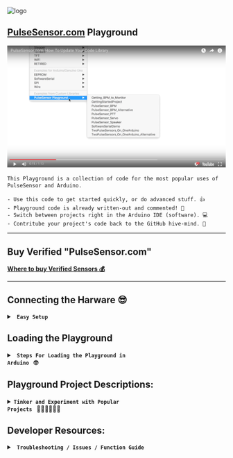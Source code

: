
![logo](https://avatars0.githubusercontent.com/u/7002937?v=3&s=200)
## [PulseSensor.com](https://pulsesensor.com) Playground
[![How To Update Your Playground Code](https://github.com/yury-g/MyCodePlayground/blob/master/images/updateLib.png?raw=true)](https://youtu.be/Pt0fJvIeryY)

```
This Playground is a collection of code for the most popular uses of PulseSensor and Arduino.  

- Use this code to get started quickly, or do advanced stuff. 👍
- Playground code is already written-out and commented! 🤘 
- Switch between projects right in the Arduino IDE (software). 💻
- Contritube your project's code back to the GitHub hive-mind. 🐝
```

---

## Buy Verified "PulseSensor.com"  
 <b><a href="https://github.com/WorldFamousElectronics/PulseSensorPlayground/wiki/Buy-%22Verified-PulseSensor.com%22"> Where to buy Verified Sensors 💰 </a>  </b>
 
---


## Connecting the Harware 😎
<b><details><summary><code> Easy  Setup  </code>  </summary></b>

1. Prepare the sensor, with the Kit parts.

<img src="https://cdn.shopify.com/s/files/1/0100/6632/products/PulseSensorKit-Labeled-Contents_1_2048x2048.jpg?v=1348506345" width="400">

2. See the recommended wiring for your specific project

<img src="https://github.com/WorldFamousElectronics/PulseSensorStarterProject/raw/master/connections.png" width="400">

<img src="https://github.com/WorldFamousElectronics/PulseSensorStarterProject/raw/master/Arduino-LEDonPin13-PulseSensor-Pic.jpg" width="400">

</div>
</details>




## Loading the Playground
 <b><details><summary><code> Steps For Loading the Playground in Arduino  </code> 🤓</summary></b>
### 

An Arduino Library is a collection of code and examples on a specific topic or device.  For example, our PulseSensor Playground Library is a collection of code and projects made just for your PulseSensor and Arduino.

(**NOTE** If you do not have Arduino, you can download it [here](https://www.arduino.cc/en/Main/Software))

To install the PulseSensor Playground Library, in Arduino, to go
`Sketch > Include Library > Manage Library...`

<img src="https://github.com/yury-g/MyCodePlayground/blob/master/images/ManageLibraries.png" width="500">


In the Library Manager: Search for and Select
`"PulseSensor.com`

<img src="https://github.com/yury-g/MyCodePlayground/blob/master/images/SearchForPulseSensor.png" width="500">


Install or update to the lastest version.👍

<img src="https://github.com/yury-g/MyCodePlayground/blob/master/images/InstallLatestVersion.png" width="500">


Hurray!  Once this library is installed you will see our examples in Arduino's dropdown!
To select an example project, go to:
`File > Examples > PulseSensor Playground > GettingStartedProject`
<img src="https://github.com/yury-g/MyCodePlayground/blob/master/images/ExamplesPlaygroundGettingStartedMenuPullDown.png" width="500">





More Info On Libraries in General 👉    [https://www.arduino.cc/en/Guide/Libraries](https://www.arduino.cc/en/Guide/Libraries).


</div>
</details>






## Playground Project Descriptions:
<b><details><summary><code>Tinker and Experiment with Popular Projects </code> 👩🏽‍💻👩🏻‍🔬</summary></b>

### The "Getting Started" Project:  
  Plug your sensor in for the first time!  Blink an LED with your pulse, live.

- [**Project Page**](https://pulsesensor.com/pages/code-and-guide)

  <img src="https://cdn.shopify.com/s/files/1/0100/6632/files/PulseSensor_GettingStarted_bb_1024x1024.png?v=1511986616" width="400">
---

### Calculate BPM:  
  Focus-in on the code that calculates a user's HeartRate Beats Per Minute, "BPM".    
  See the best practises to get the best signal.  

- [**Project Page**](https://pulsesensor.com/pages/getting-advanced)

  <img src="https://cdn.shopify.com/s/files/1/0100/6632/files/PulseSensor_GettingAdvanced_bb_1024x1024.png?v=1511986194" width="400">
---

### Make A Sound to a live Heartbeat:  
  Transform the heartbeat into a live "beep" with a speaker.  

- [**Project Page**](https://pulsesensor.com/pages/pulse-sensor-speaker-tutorial)

  <img src="https://cdn.shopify.com/s/files/1/0100/6632/files/PulseSensor_Speaker_bb_61a0333f-e868-4123-961d-7456a31fa928_1024x1024.png?v=1510863829" width="400">
---  

### Move a Motor to a live Heartbeat:  
  Make a servo motor pulse to your live heartbeat.  

- [**Project Page**](https://pulsesensor.com/pages/pulse-sensor-servo-tutorial)

  <img src="https://cdn.shopify.com/s/files/1/0100/6632/files/PulseSensor_Servo_bb_87fce9fc-dc47-4208-b708-a7edb6df58a2_1024x1024.png?v=1510863990" width="400">
 ---

### Connect Two (or more) Pulse Sensors:  
  Use 2 or more Pulse Sensors on one Arduino.  

- [**Project Page**](https://pulsesensor.com/pages/two-or-more-pulse-sensors)

  <img src="https://cdn.shopify.com/s/files/1/0100/6632/files/2_PulseSensors_bb_grande.png?v=1516733684" width="400">
 ---

### Processing Visualizer:

  Get detailed visualization of the heart's pulse and behavior. Send the PulseSensor data into Processing!

- [**Project Page**](https://pulsesensor.com/pages/getting-advanced)

  <img src="https://cdn.shopify.com/s/files/1/0100/6632/files/ScreenShot_1024x1024.png?v=1491857113" width="400">

---

### Pulse Transit Time:

  Use two Pulse Sensors on different parts of your body to measure Pulse Transit Time!

- [**Project Page**](https://pulsesensor.com/pages/pulse-transit-time)

  <img src="https://cdn.shopify.com/s/files/1/0100/6632/files/PulseSensor_PTT-17042_grande.jpg?v=1517336059" width="400">

---

</div>
</details>



## Developer Resources:

<b><details><summary><code> Troubleshooting / Issues / Function Guide  </code>  </summary></b>

### The Functions Guide

We put together a [HANDY GUIDE](https://github.com/WorldFamousElectronics/PulseSensorPlayground/blob/master/resources/PulseSensor%20Playground%20Tools.md) to the function-ality of our library. Check it out if you want to dive into the inner workings!

--- 

### Troubleshooting Your Signal: 

 <b><details><summary><code> Ugh, Where's the Beat ? </code>😵</summary></b>
  If you're having trouble seeing a heartbeat, make sure that you are using 'Goldilocks' pressure on the Pulse Sensor: Not too hard, not too soft. Squeezing the Pulse Sensor too hard against your skin will make the heartbeat go away, and not enough pressure will cause too much noise to creep in!
  
If you are seeing way too many Beats Per Minute, or you are getting lots of noise, try adjusting the Threshold setting. The Threshold variable tells Arduino when to find a pulse that is legit. Adjust this number (noted below with arrows) up for less sensitivity and down for more sensitivity. In the [**StarterProject**](https://pulsesensor.com/pages/code-and-guide) you can find the Threshold variable as shown in the pic below:
  
  ![StarterThreshold](https://github.com/biomurph/PulseSensorPlayground/blob/master/Images/screenshot-threshold-arrows.png)
  
In the other examples, the `THRESHOLD` is defined at the top of the code.
  
</div>
   </details>

---

### Give and Get Feedback
The [Issues Tab](https://github.com/WorldFamousElectronics/PulseSensorStarterProject/issues) will get you the quickest answers to common techinal questions. 


---

#### Legal:  PulseSensor.com® World Famous Electronics llc. in Brooklyn, NY. USA
  
</div>
</details> 

